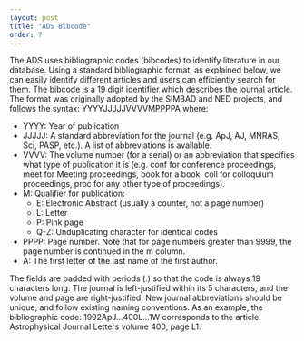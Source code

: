 ```yaml
---
layout: post
title: "ADS Bibcode"
order: 7
---
```




The ADS uses bibliographic codes (bibcodes) to identify literature in our database.  Using a standard bibliographic format, as explained below, we can easily identify different articles and users can efficiently search for them.
The bibcode is a 19 digit identifier which describes the journal article. The format was originally adopted by the SIMBAD and NED projects, and follows the syntax:
YYYYJJJJJVVVVMPPPPA where:

 * YYYY: Year of publication
 * JJJJJ: A standard abbreviation for the journal (e.g. ApJ, AJ, MNRAS, Sci, PASP, etc.). A list of abbreviations is available.
 * VVVV: The volume number (for a serial) or an abbreviation that specifies what type of publication it is (e.g. conf for conference proceedings, meet for Meeting proceedings, book for a book, coll for colloquium proceedings, proc for any other type of proceedings).
 * M: Qualifier for publication:
    * E: Electronic Abstract (usually a counter, not a page number)
    * L: Letter
    * P: Pink page
   * Q-Z: Unduplicating character for identical codes
 * PPPP: Page number. Note that for page numbers greater than 9999, the page number is continued in the m column.
 * A: The first letter of the last name of the first author.

The fields are padded with periods (.) so that the code is always 19 characters long. The journal is left-justified within its 5 characters, and the volume and page are right-justified. New journal abbreviations should be unique, and follow existing naming conventions. As an example, the bibliographic code:
1992ApJ...400L...1W corresponds to the article: Astrophysical Journal Letters volume 400, page L1.
